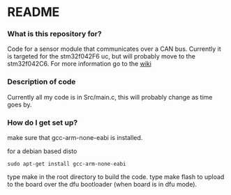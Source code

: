 # README #


### What is this repository for? ###

Code for a sensor module that communicates over a CAN bus. 
Currently it is targeted for the stm32f042F6 uc, but will probably move to the stm32f042C6.
For more information go to the [wiki](https://bitbucket.org/nebk/can-node/wiki/Home)

### Description of code ###

Currently all my code is in Src/main.c, this will probably change as time goes by.

### How do I get set up? ###

make sure that gcc-arm-none-eabi is installed.

for a debian based disto

```
sudo apt-get install gcc-arm-none-eabi

```

type make in the root directory to build the code.
type make flash to upload to the board over the dfu bootloader (when board is in dfu mode).